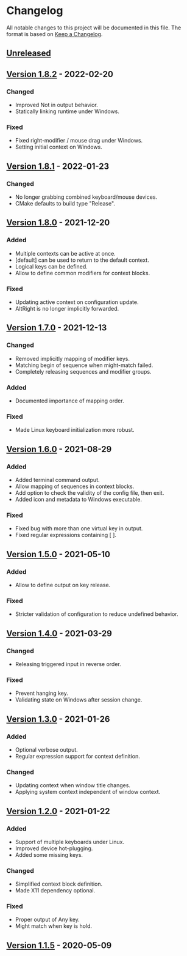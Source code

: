 
# Changelog
All notable changes to this project will be documented in this file.
The format is based on [Keep a Changelog](https://keepachangelog.com/en/1.0.0/).

## [Unreleased]

## [Version 1.8.2] - 2022-02-20

### Changed
- Improved Not in output behavior.
- Statically linking runtime under Windows.

### Fixed
- Fixed right-modifier / mouse drag under Windows.
- Setting initial context on Windows.

## [Version 1.8.1] - 2022-01-23

### Changed
- No longer grabbing combined keyboard/mouse devices.
- CMake defaults to build type "Release".

## [Version 1.8.0] - 2021-12-20

### Added
- Multiple contexts can be active at once.
- [default] can be used to return to the default context.
- Logical keys can be defined.
- Allow to define common modifiers for context blocks.

### Fixed
- Updating active context on configuration update.
- AltRight is no longer implicitly forwarded.

## [Version 1.7.0] - 2021-12-13
### Changed
- Removed implicitly mapping of modifier keys.
- Matching begin of sequence when might-match failed.
- Completely releasing sequences and modifier groups.

### Added
- Documented importance of mapping order.

### Fixed
- Made Linux keyboard initialization more robust.

## [Version 1.6.0] - 2021-08-29
### Added
- Added terminal command output.
- Allow mapping of sequences in context blocks.
- Add option to check the validity of the config file, then exit.
- Added icon and metadata to Windows executable.

### Fixed
- Fixed bug with more than one virtual key in output.
- Fixed regular expressions containing [ ].

## [Version 1.5.0] - 2021-05-10
### Added
- Allow to define output on key release.

### Fixed
- Stricter validation of configuration to reduce undefined behavior.

## [Version 1.4.0] - 2021-03-29
### Changed
- Releasing triggered input in reverse order.

### Fixed
- Prevent hanging key.
- Validating state on Windows after session change.

## [Version 1.3.0] - 2021-01-26
### Added
- Optional verbose output.
- Regular expression support for context definition.

### Changed
- Updating context when window title changes.
- Applying system context independent of window context.

## [Version 1.2.0] - 2021-01-22
### Added
- Support of multiple keyboards under Linux.
- Improved device hot-plugging.
- Added some missing keys.

### Changed
- Simplified context block definition.
- Made X11 dependency optional.

### Fixed
- Proper output of Any key.
- Might match when key is hold.

## [Version 1.1.5] - 2020-05-09

[Unreleased]: https://github.com/houmain/keymapper/compare/1.8.2...HEAD
[Version 1.8.2]: https://github.com/houmain/keymapper/compare/1.8.1...1.8.2
[Version 1.8.1]: https://github.com/houmain/keymapper/compare/1.8.0...1.8.1
[Version 1.8.0]: https://github.com/houmain/keymapper/compare/1.7.0...1.8.0
[Version 1.7.0]: https://github.com/houmain/keymapper/compare/1.6.0...1.7.0
[Version 1.6.0]: https://github.com/houmain/keymapper/compare/1.5.0...1.6.0
[Version 1.5.0]: https://github.com/houmain/keymapper/compare/1.4.0...1.5.0
[Version 1.4.0]: https://github.com/houmain/keymapper/compare/1.3.0...1.4.0
[Version 1.3.0]: https://github.com/houmain/keymapper/compare/1.2.0...1.3.0
[Version 1.2.0]: https://github.com/houmain/keymapper/compare/1.1.5...1.2.0
[Version 1.1.5]: https://github.com/houmain/keymapper/releases/tag/1.1.5
